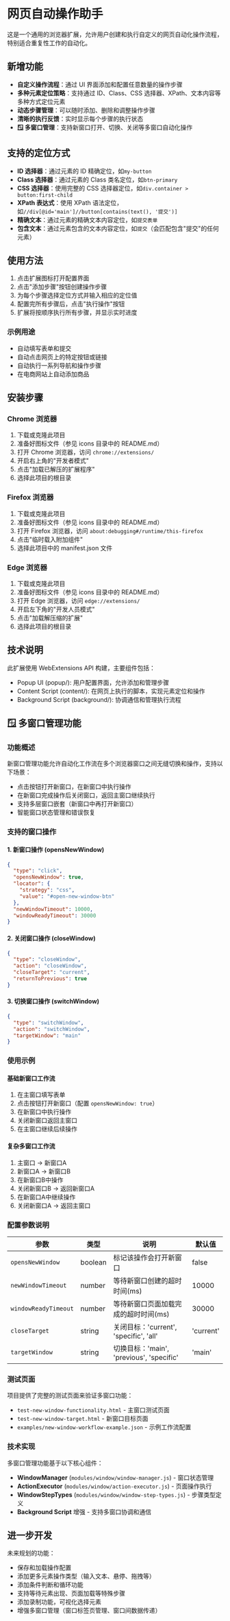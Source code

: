 # 网页自动操作助手

这是一个通用的浏览器扩展，允许用户创建和执行自定义的网页自动化操作流程，特别适合重复性工作的自动化。

## 新增功能

- **自定义操作流程**：通过 UI 界面添加和配置任意数量的操作步骤
- **多种元素定位策略**：支持通过 ID、Class、CSS 选择器、XPath、文本内容等多种方式定位元素
- **动态步骤管理**：可以随时添加、删除和调整操作步骤
- **清晰的执行反馈**：实时显示每个步骤的执行状态
- **🪟 多窗口管理**：支持新窗口打开、切换、关闭等多窗口自动化操作

## 支持的定位方式

- **ID 选择器**：通过元素的 ID 精确定位，如`my-button`
- **Class 选择器**：通过元素的 Class 类名定位，如`btn-primary`
- **CSS 选择器**：使用完整的 CSS 选择器定位，如`div.container > button:first-child`
- **XPath 表达式**：使用 XPath 语法定位，如`//div[@id='main']//button[contains(text(), '提交')]`
- **精确文本**：通过元素的精确文本内容定位，如`提交表单`
- **包含文本**：通过元素包含的文本内容定位，如`提交`（会匹配包含"提交"的任何元素）

## 使用方法

1. 点击扩展图标打开配置界面
2. 点击"添加步骤"按钮创建操作步骤
3. 为每个步骤选择定位方式并输入相应的定位值
4. 配置完所有步骤后，点击"执行操作"按钮
5. 扩展将按顺序执行所有步骤，并显示实时进度

### 示例用途

- 自动填写表单和提交
- 自动点击网页上的特定按钮或链接
- 自动执行一系列导航和操作步骤
- 在电商网站上自动添加商品

## 安装步骤

### Chrome 浏览器

1. 下载或克隆此项目
2. 准备好图标文件（参见 icons 目录中的 README.md）
3. 打开 Chrome 浏览器，访问 `chrome://extensions/`
4. 开启右上角的"开发者模式"
5. 点击"加载已解压的扩展程序"
6. 选择此项目的根目录

### Firefox 浏览器

1. 下载或克隆此项目
2. 准备好图标文件（参见 icons 目录中的 README.md）
3. 打开 Firefox 浏览器，访问 `about:debugging#/runtime/this-firefox`
4. 点击"临时载入附加组件"
5. 选择此项目中的 manifest.json 文件

### Edge 浏览器

1. 下载或克隆此项目
2. 准备好图标文件（参见 icons 目录中的 README.md）
3. 打开 Edge 浏览器，访问 `edge://extensions/`
4. 开启左下角的"开发人员模式"
5. 点击"加载解压缩的扩展"
6. 选择此项目的根目录

## 技术说明

此扩展使用 WebExtensions API 构建，主要组件包括：

- Popup UI (popup/): 用户配置界面，允许添加和管理步骤
- Content Script (content/): 在网页上执行的脚本，实现元素定位和操作
- Background Script (background/): 协调通信和管理执行流程

## 🪟 多窗口管理功能

### 功能概述

新窗口管理功能允许自动化工作流在多个浏览器窗口之间无缝切换和操作，支持以下场景：

- 点击按钮打开新窗口，在新窗口中执行操作
- 在新窗口完成操作后关闭窗口，返回主窗口继续执行
- 支持多层窗口嵌套（新窗口中再打开新窗口）
- 智能窗口状态管理和错误恢复

### 支持的窗口操作

#### 1. 新窗口操作 (opensNewWindow)
```json
{
  "type": "click",
  "opensNewWindow": true,
  "locator": {
    "strategy": "css",
    "value": "#open-new-window-btn"
  },
  "newWindowTimeout": 10000,
  "windowReadyTimeout": 30000
}
```

#### 2. 关闭窗口操作 (closeWindow)
```json
{
  "type": "closeWindow",
  "action": "closeWindow",
  "closeTarget": "current",
  "returnToPrevious": true
}
```

#### 3. 切换窗口操作 (switchWindow)
```json
{
  "type": "switchWindow",
  "action": "switchWindow",
  "targetWindow": "main"
}
```

### 使用示例

#### 基础新窗口工作流
1. 在主窗口填写表单
2. 点击按钮打开新窗口（配置 `opensNewWindow: true`）
3. 在新窗口中执行操作
4. 关闭新窗口返回主窗口
5. 在主窗口继续后续操作

#### 复杂多窗口工作流
1. 主窗口 → 新窗口A
2. 新窗口A → 新窗口B
3. 在新窗口B中操作
4. 关闭新窗口B → 返回新窗口A
5. 在新窗口A中继续操作
6. 关闭新窗口A → 返回主窗口

### 配置参数说明

| 参数 | 类型 | 说明 | 默认值 |
|------|------|------|--------|
| `opensNewWindow` | boolean | 标记该操作会打开新窗口 | false |
| `newWindowTimeout` | number | 等待新窗口创建的超时时间(ms) | 10000 |
| `windowReadyTimeout` | number | 等待新窗口页面加载完成的超时时间(ms) | 30000 |
| `closeTarget` | string | 关闭目标：'current', 'specific', 'all' | 'current' |
| `targetWindow` | string | 切换目标：'main', 'previous', 'specific' | 'main' |

### 测试页面

项目提供了完整的测试页面来验证多窗口功能：

- `test-new-window-functionality.html` - 主窗口测试页面
- `test-new-window-target.html` - 新窗口目标页面
- `examples/new-window-workflow-example.json` - 示例工作流配置

### 技术实现

多窗口管理功能基于以下核心组件：

- **WindowManager** (`modules/window/window-manager.js`) - 窗口状态管理
- **ActionExecutor** (`modules/window/action-executor.js`) - 页面操作执行
- **WindowStepTypes** (`modules/window/window-step-types.js`) - 步骤类型定义
- **Background Script** 增强 - 支持多窗口协调和通信

## 进一步开发

未来规划的功能：

- 保存和加载操作配置
- 添加更多元素操作类型（输入文本、悬停、拖拽等）
- 添加条件判断和循环功能
- 支持等待元素出现、页面加载等特殊步骤
- 添加录制功能，可视化选择元素
- 增强多窗口管理（窗口标签页管理、窗口间数据传递）
